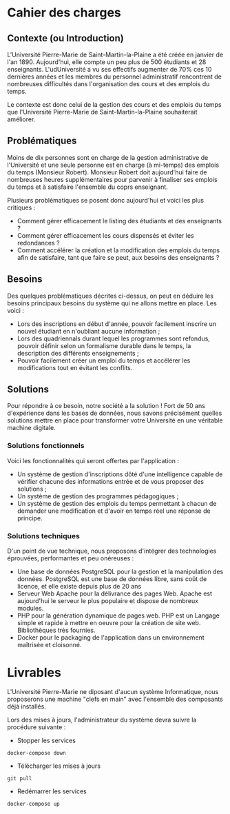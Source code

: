 # Cahier des charges

## Contexte (ou Introduction)

L'Université Pierre-Marie de Saint-Martin-la-Plaine a été créée en janvier de l'an 1890. Aujourd'hui, elle compte un peu plus de 500 étudiants et 28 enseignants. L'udUniversité a vu ses effectifs augmenter de 70% ces 10 dernières années et les membres du personnel administratif rencontrent de nombreuses difficultés dans l'organisation des cours et des emplois du temps.

Le contexte est donc celui de la gestion des cours et des emplois du temps que l'Université Pierre-Marie de Saint-Martin-la-Plaine souhaiterait améliorer.

## Problématiques

Moins de dix personnes sont en charge de la gestion administrative de l'Université et une seule personne est en charge (à mi-temps) des emplois du temps (Monsieur Robert). Monsieur Robert doit aujourd'hui faire de nombreuses heures supplémentaires pour parvenir à finaliser ses emplois du temps et à satisfaire l'ensemble du coprs enseignant.

Plusieurs problématiques se posent donc aujourd'hui et voici les plus critiques : 
* Comment gérer efficacement le listing des étudiants et des enseignants ?
* Comment gérer efficacement les cours dispensés et éviter les redondances ?
* Comment accélérer la création et la modification des emplois du temps afin de satisfaire, tant que faire se peut, aux besoins des enseignants ?


## Besoins

Des quelques problématiques décrites ci-dessus, on peut en déduire les besoins principaux besoins du système qui ne allons mettre en place. Les voici : 

* Lors des inscriptions en début d'année, pouvoir facilement inscrire un nouvel étudiant en n'oubliant aucune information ;
* Lors des quadriennals durant lequel les programmes sont refondus, pouvoir définir selon un formalisme durable dans le temps, la description des différents enseignements ;
* Pouvoir facilement créer un emploi du temps et accélérer les modifications tout en évitant les conflits.

## Solutions

Pour répondre à ce besoin, notre société a la solution ! Fort de 50 ans d'expérience dans les bases de données, nous savons précisément quelles solutions mettre en place pour transformer votre Université en une véritable machine digitale.

### Solutions fonctionnels

Voici les fonctionnalités qui seront offertes par l'application :
* Un système de gestion d'inscriptions dôté d'une intelligence capable de vérifier chacune des informations entrée et de vous proposer des solutions ;
* Un système de gestion des programmes pédagogiques ;
* Un système de gestion des emplois du temps permettant à chacun de demander une modification et d'avoir en temps réel une réponse de principe.

### Solutions techniques

D'un point de vue technique, nous proposons d'intégrer des technologies éprouvées, performantes et peu onéreuses : 

* Une base de données PostgreSQL pour la gestion et la manipulation des données. PostgreSQL est une base de données libre, sans coût de licence, et elle existe depuis plus de 20 ans
* Serveur Web Apache pour la délivrance des pages Web. Apache est aujourd'hui le serveur le plus populaire et dispose de nombreux modules.
* PHP pour la génération dynamique de pages web. PHP est un Langage simple et rapide à mettre en oeuvre pour la création de site web. Bibliothèques très fournies.
* Docker pour le packaging de l'application dans un environnement maîtrisée et cloisonné.

# Livrables

L'Université Pierre-Marie ne diposant d'aucun système Informatique, nous proposerons une machine "clefs en main" avec l'ensemble des composants déjà installés.

Lors des mises à jours, l'administrateur du système devra suivre la procédure suivante :
- Stopper les services 
```
docker-compose down
```
- Télécharger les mises à jours
```
git pull
```
- Redémarrer les services
```
docker-compose up
```